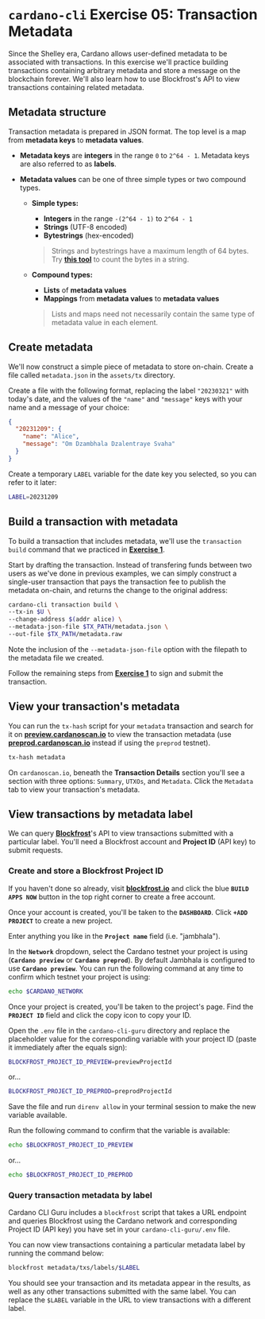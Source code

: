 # **`cardano-cli` Exercise 05: Transaction Metadata**
Since the Shelley era, Cardano allows user-defined metadata to be associated with transactions. In this exercise we'll practice building transactions containing arbitrary metadata and store a message on the blockchain forever. We'll also learn how to use Blockfrost's API to view transactions containing related metadata.

## **Metadata structure**
Transaction metadata is prepared in JSON format. The top level is a map from **metadata keys** to **metadata values**.

* **Metadata keys** are **integers** in the range `0` to `2^64 - 1`. Metadata keys are also referred to as **labels**.

* **Metadata values** can be one of three simple types or two compound types.

  * **Simple types:**
    * **Integers** in the range `-(2^64 - 1)` to `2^64 - 1`
    * **Strings** (UTF-8 encoded)
    * **Bytestrings** (hex-encoded)

    >Strings and bytestrings have a maximum length of 64 bytes. Try **[this tool](https://ethproductions.github.io/bytes/?e=utf-8)** to count the bytes in a string.

  * **Compound types:**
    * **Lists** of **metadata values**
    * **Mappings** from **metadata values** to **metadata values**

    >Lists and maps need not necessarily contain the same type of metadata value in each element.

## **Create metadata**
We'll now construct a simple piece of metadata to store on-chain. Create a file called `metadata.json` in the `assets/tx` directory.

Create a file with the following format, replacing the label `"20230321"` with today's date, and the values of the `"name"` and `"message"` keys with your name and a message of your choice:

```json
{
  "20231209": {
    "name": "Alice",
    "message": "Om Dzambhala Dzalentraye Svaha"
  }
}
```

Create a temporary `LABEL` variable for the date key you selected, so you can refer to it later:

```sh
LABEL=20231209
```

## **Build a transaction with metadata**
To build a transaction that includes metadata, we'll use the `transaction build` command that we practiced in **[Exercise 1](./01-simple-transfer.md)**.

Start by drafting the transaction. Instead of transfering funds between two users as we've done in previous examples, we can simply construct a single-user transaction that pays the transaction fee to publish the metadata on-chain, and returns the change to the original address:

```sh
cardano-cli transaction build \
--tx-in $U \
--change-address $(addr alice) \
--metadata-json-file $TX_PATH/metadata.json \
--out-file $TX_PATH/metadata.raw
```

Note the inclusion of the `--metadata-json-file` option with the filepath to the metadata file we created.

Follow the remaining steps from **[Exercise 1](./01-simple-transfer.md)** to sign and submit the transaction.

## **View your transaction's metadata**
You can run the `tx-hash` script for your `metadata` transaction and search for it on **[preview.cardanoscan.io](https://preview.cardanoscan.io/)** to view the transaction metadata (use **[preprod.cardanoscan.io](https://preprod.cardanoscan.io)** instead if using the `preprod` testnet).

```sh
tx-hash metadata
```

On `cardanoscan.io`, beneath the **Transaction Details** section you'll see a section with three options: `Summary`, `UTXOs`, and `Metadata`. Click the `Metadata` tab to view your transaction's metadata.

## **View transactions by metadata label**
We can query **[Blockfrost](https://blockfrost.io/)**'s API to view transactions submitted with a particular label. You'll need a Blockfrost account and **Project ID** (API key) to submit requests.

### **Create and store a Blockfrost Project ID**
If you haven't done so already, visit **[blockfrost.io](https://blockfrost.io/)** and click the blue **`BUILD APPS NOW`** button in the top right corner to create a free account.

Once your account is created, you'll be taken to the **`DASHBOARD`**. Click **`+ADD PROJECT`** to create a new project.

Enter anything you like in the **`Project name`** field (i.e. "jambhala").

In the **`Network`** dropdown, select the Cardano testnet your project is using (**`Cardano preview`** or **`Cardano preprod`**). By default Jambhala is configured to use **`Cardano preview`**. You can run the following command at any time to confirm which testnet your project is using:

```sh
echo $CARDANO_NETWORK
```

Once your project is created, you'll be taken to the project's page. Find the **`PROJECT ID`** field and click the copy icon to copy your ID.

Open the `.env` file in the `cardano-cli-guru` directory and replace the placeholder value for the corresponding variable with your project ID (paste it immediately after the equals sign):

```sh
BLOCKFROST_PROJECT_ID_PREVIEW=previewProjectId
```

or...

```sh
BLOCKFROST_PROJECT_ID_PREPROD=preprodProjectId
```

Save the file and run `direnv allow` in your terminal session to make the new variable available.

Run the following command to confirm that the variable is available:

```sh
echo $BLOCKFROST_PROJECT_ID_PREVIEW
```

or...

```sh
echo $BLOCKFROST_PROJECT_ID_PREPROD
```

### **Query transaction metadata by label**
Cardano CLI Guru includes a `blockfrost` script that takes a URL endpoint and queries Blockfrost using the Cardano network and corresponding Project ID (API key) you have set in your `cardano-cli-guru/.env` file.

You can now view transactions containing a particular metadata label by running the command below:

```sh
blockfrost metadata/txs/labels/$LABEL
```

You should see your transaction and its metadata appear in the results, as well as any other transactions submitted with the same label. You can replace the `$LABEL` variable in the URL to view transactions with a different label.